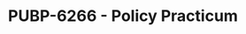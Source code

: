 ---
layout: course
title: PUBP-6266 - Policy Practicum
aliases: 
course_id: PUBP-6266
permalink: /PUBP-6266/
avg_difficulty: 0
avg_rating: 0
avg_workload: 0
course_number: 6266
---